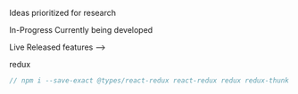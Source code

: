 <!-- Roadmap -->

 <!-- Go back
  Roadmap

  Add Feedback

  Planned <!-- Add number here -->

Ideas prioritized for research

In-Progress <!-- Add number here -->
Currently being developed

Live <!-- Add number here -->
Released features -->

redux
```js
// npm i --save-exact @types/react-redux react-redux redux redux-thunk
```

